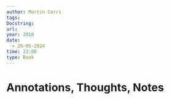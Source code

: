 ```yaml
---
author: Martin Cerri
tags: 
Docstring: 
url: 
year: 2018
date:
  - 20-05-2024
time: 22:00
type: Book
---
```


# Annotations, Thoughts, Notes
